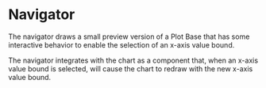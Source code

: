 # Navigator
The navigator draws a small preview version of a Plot Base that has some interactive behavior to enable the selection of an x-axis value bound.

The navigator integrates with the chart as a component that, when an x-axis value bound is selected, will cause the chart to redraw with the new x-axis value bound.